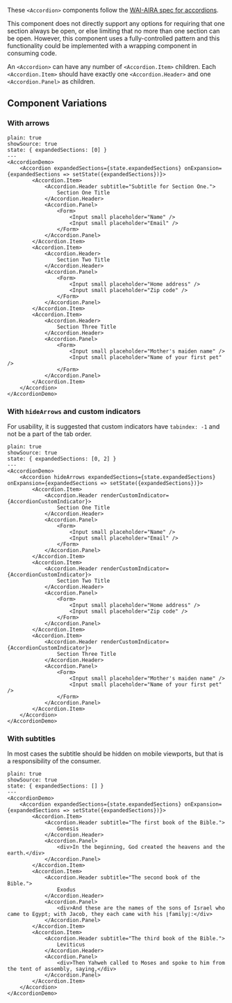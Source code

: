 These `<Accordion>` components follow the [WAI-AIRA spec for accordions](https://www.w3.org/TR/wai-aria-practices-1.1/#accordion).

This component does not directly support any options for requiring that one section always be open, or else limiting that no more than one section can be open. However, this component uses a fully-controlled pattern and this functionality could be implemented with a wrapping component in consuming code.

An `<Accordion>` can have any number of `<Accordion.Item>` children.
Each `<Accordion.Item>` should have exactly one `<Accordion.Header>` and one `<Accordion.Panel>` as children.

## Component Variations

### With arrows

```react
plain: true
showSource: true
state: { expandedSections: [0] }
---
<AccordionDemo>
	<Accordion expandedSections={state.expandedSections} onExpansion={expandedSections => setState({expandedSections})}>
		<Accordion.Item>
			<Accordion.Header subtitle="Subtitle for Section One.">
				Section One Title
			</Accordion.Header>
			<Accordion.Panel>
				<Form>
					<Input small placeholder="Name" />
					<Input small placeholder="Email" />
				</Form>
			</Accordion.Panel>
		</Accordion.Item>
		<Accordion.Item>
			<Accordion.Header>
				Section Two Title
			</Accordion.Header>
			<Accordion.Panel>
				<Form>
					<Input small placeholder="Home address" />
					<Input small placeholder="Zip code" />
				</Form>
			</Accordion.Panel>
		</Accordion.Item>
		<Accordion.Item>
			<Accordion.Header>
				Section Three Title
			</Accordion.Header>
			<Accordion.Panel>
				<Form>
					<Input small placeholder="Mother's maiden name" />
					<Input small placeholder="Name of your first pet" />
				</Form>
			</Accordion.Panel>
		</Accordion.Item>
	</Accordion>
</AccordionDemo>
```

### With `hideArrows` and custom indicators

For usability, it is suggested that custom indicators have `tabindex: -1` and not be a part of the tab order.

```react
plain: true
showSource: true
state: { expandedSections: [0, 2] }
---
<AccordionDemo>
	<Accordion hideArrows expandedSections={state.expandedSections} onExpansion={expandedSections => setState({expandedSections})}>
		<Accordion.Item>
			<Accordion.Header renderCustomIndicator={AccordionCustomIndicator}>
				Section One Title
			</Accordion.Header>
			<Accordion.Panel>
				<Form>
					<Input small placeholder="Name" />
					<Input small placeholder="Email" />
				</Form>
			</Accordion.Panel>
		</Accordion.Item>
		<Accordion.Item>
			<Accordion.Header renderCustomIndicator={AccordionCustomIndicator}>
				Section Two Title
			</Accordion.Header>
			<Accordion.Panel>
				<Form>
					<Input small placeholder="Home address" />
					<Input small placeholder="Zip code" />
				</Form>
			</Accordion.Panel>
		</Accordion.Item>
		<Accordion.Item>
			<Accordion.Header renderCustomIndicator={AccordionCustomIndicator}>
				Section Three Title
			</Accordion.Header>
			<Accordion.Panel>
				<Form>
					<Input small placeholder="Mother's maiden name" />
					<Input small placeholder="Name of your first pet" />
				</Form>
			</Accordion.Panel>
		</Accordion.Item>
	</Accordion>
</AccordionDemo>
```

### With subtitles

In most cases the subtitle should be hidden on mobile viewports, but that is a responsibility of the consumer.

```react
plain: true
showSource: true
state: { expandedSections: [] }
---
<AccordionDemo>
	<Accordion expandedSections={state.expandedSections} onExpansion={expandedSections => setState({expandedSections})}>
		<Accordion.Item>
			<Accordion.Header subtitle="The first book of the Bible.">
				Genesis
			</Accordion.Header>
			<Accordion.Panel>
				<div>In the beginning, God created the heavens and the earth.</div>
			</Accordion.Panel>
		</Accordion.Item>
		<Accordion.Item>
			<Accordion.Header subtitle="The second book of the Bible.">
				Exodus
			</Accordion.Header>
			<Accordion.Panel>
				<div>And these are the names of the sons of Israel who came to Egypt; with Jacob, they each came with his ⌊family⌋:</div>
			</Accordion.Panel>
		</Accordion.Item>
		<Accordion.Item>
			<Accordion.Header subtitle="The third book of the Bible.">
				Leviticus
			</Accordion.Header>
			<Accordion.Panel>
				<div>Then Yahweh called to Moses and spoke to him from the tent of assembly, saying,</div>
			</Accordion.Panel>
		</Accordion.Item>
	</Accordion>
</AccordionDemo>
```
